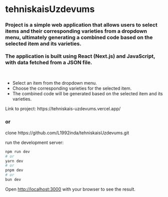 # tehniskaisUzdevums

<h3>Project is a simple web application that allows users to select items and their corresponding varieties from a dropdown menu,
    ultimately generating a combined code based on the selected item and its varieties.<br/><br/>
    The application is built using React (Next.js) and JavaScript, with data fetched from a JSON file.</h3>
    
<br/>

<ul>
  <li>Select an item from the dropdown menu. </li>
  <li> Choose the corresponding varieties for the selected item.</li>
  <li> The combined code will be generated based on the selected item and its varieties.</li>
</ul>
Link to project: https://tehniskais-uzdevums.vercel.app/ 

<h3>or</h3>
 clone https://github.com/L1992inda/tehniskaisUzdevums.git

run the development server:

```bash
npm run dev
# or
yarn dev
# or
pnpm dev
# or
bun dev
```

Open [http://localhost:3000](http://localhost:3000) with your browser to see the result.
